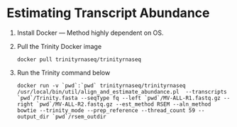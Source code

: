 # Estimating Transcript Abundance

1. Install Docker — Method highly dependent on OS. 

2. Pull the Trinity Docker image

	```docker pull trinityrnaseq/trinityrnaseq```
	
3. Run the Trinity command below

	```docker run -v `pwd`:`pwd` trinityrnaseq/trinityrnaseq /usr/local/bin/util/align_and_estimate_abundance.pl  --transcripts `pwd`/Trinity.fasta --seqType fq --left `pwd`/MV-ALL-R1.fastq.gz --right `pwd`/MV-ALL-R2.fastq.gz --est_method RSEM --aln_method bowtie --trinity_mode --prep_reference --thread_count 59 --output_dir `pwd`/rsem_outdir```
